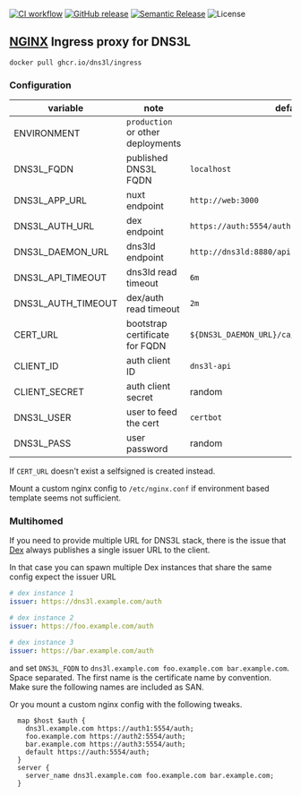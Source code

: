 [![CI workflow](https://img.shields.io/github/workflow/status/dns3l/ingress/main?label=ci&logo=github)](https://github.com/dns3l/ingress/actions/workflows/main.yml)
[![GitHub release](https://img.shields.io/github/release/dns3l/ingress.svg&logo=github)](https://github.com/dns3l/ingress/releases/latest)
[![Semantic Release](https://img.shields.io/badge/semantic--release-angular-e10079?logo=semantic-release)](https://github.com/semantic-release/semantic-release)
![License](https://img.shields.io/github/license/dns3l/ingress)

## [NGINX][1] Ingress proxy for DNS3L

`docker pull ghcr.io/dns3l/ingress`

[1]: https://nginx.org/en/docs

### Configuration

| variable | note | default |
| --- | --- | --- |
| ENVIRONMENT | `production` or other deployments | |
| DNS3L_FQDN | published DNS3L FQDN | `localhost` |
| DNS3L_APP_URL | nuxt endpoint | `http://web:3000` |
| DNS3L_AUTH_URL | dex endpoint | `https://auth:5554/auth` |
| DNS3L_DAEMON_URL | dns3ld endpoint | `http://dns3ld:8880/api` |
| DNS3L_API_TIMEOUT | dns3ld read timeout | `6m` |
| DNS3L_AUTH_TIMEOUT | dex/auth read timeout | `2m` |
| CERT_URL | bootstrap certificate for FQDN | `${DNS3L_DAEMON_URL}/ca/les/crt/${DNS3L_FQDN}` |
| CLIENT_ID | auth client ID | `dns3l-api` |
| CLIENT_SECRET | auth client secret | random |
| DNS3L_USER | user to feed the cert | `certbot` |
| DNS3L_PASS | user password | random |

If `CERT_URL` doesn't exist a selfsigned is created instead.

Mount a custom nginx config to `/etc/nginx.conf` if environment based template seems not sufficient.

### Multihomed

If you need to provide multiple URL for DNS3L stack, there is the issue that [Dex][2] always publishes a single issuer URL to the client.

In that case you can spawn multiple Dex instances that share the same config expect the issuer URL

```yaml
# dex instance 1
issuer: https://dns3l.example.com/auth

# dex instance 2
issuer: https://foo.example.com/auth

# dex instance 3
issuer: https://bar.example.com/auth
```

and set `DNS3L_FQDN` to `dns3l.example.com foo.example.com bar.example.com`. Space separated.
The first name is the certificate name by convention. Make sure the following names are included as SAN.

Or you mount a custom nginx config with the following tweaks.

```nginx
  map $host $auth {
    dns3l.example.com https://auth1:5554/auth;
    foo.example.com https://auth2:5554/auth;
    bar.example.com https://auth3:5554/auth;
    default https://auth:5554/auth;
  }
  server {
    server_name dns3l.example.com foo.example.com bar.example.com;
  }
```



[2]: https://dexidp.io/